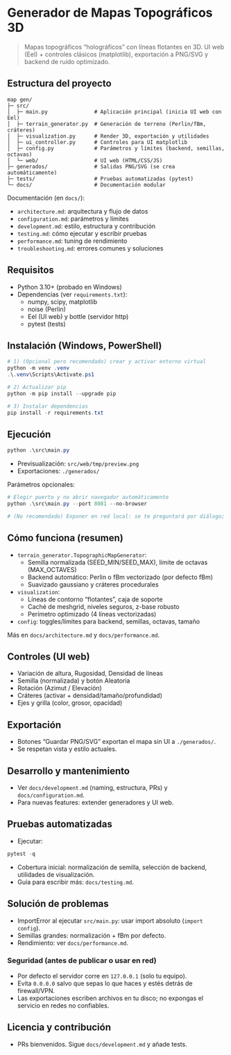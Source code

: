 # Generador de Mapas Topográficos 3D

> Mapas topográficos “holográficos” con líneas flotantes en 3D. UI web (Eel) + controles clásicos (matplotlib), exportación a PNG/SVG y backend de ruido optimizado.

## Estructura del proyecto

```ascii
map gen/
├─ src/
│  ├─ main.py               # Aplicación principal (inicia UI web con Eel)
│  ├─ terrain_generator.py  # Generación de terreno (Perlin/fBm, cráteres)
│  ├─ visualization.py      # Render 3D, exportación y utilidades
│  ├─ ui_controller.py      # Controles para UI matplotlib
│  ├─ config.py             # Parámetros y límites (backend, semillas, octavas)
│  └─ web/                  # UI web (HTML/CSS/JS)
├─ generados/               # Salidas PNG/SVG (se crea automáticamente)
├─ tests/                   # Pruebas automatizadas (pytest)
└─ docs/                    # Documentación modular
```

Documentación (en `docs/`):

- `architecture.md`: arquitectura y flujo de datos
- `configuration.md`: parámetros y límites
- `development.md`: estilo, estructura y contribución
- `testing.md`: cómo ejecutar y escribir pruebas
- `performance.md`: tuning de rendimiento
- `troubleshooting.md`: errores comunes y soluciones

## Requisitos

- Python 3.10+ (probado en Windows)
- Dependencias (ver `requirements.txt`):
  - numpy, scipy, matplotlib
  - noise (Perlin)
  - Eel (UI web) y bottle (servidor http)
  - pytest (tests)

## Instalación (Windows, PowerShell)

```powershell
# 1) (Opcional pero recomendado) crear y activar entorno virtual
python -m venv .venv
.\.venv\Scripts\Activate.ps1

# 2) Actualizar pip
python -m pip install --upgrade pip

# 3) Instalar dependencias
pip install -r requirements.txt
```

## Ejecución

```powershell
python .\src\main.py
```

- Previsualización: `src/web/tmp/preview.png`
- Exportaciones: `./generados/`

Parámetros opcionales:

```powershell
# Elegir puerto y no abrir navegador automáticamente
python .\src\main.py --port 8081 --no-browser

# (No recomendado) Exponer en red local: se te preguntará por diálogo; por seguridad usa 127.0.0.1
```

## Cómo funciona (resumen)

- `terrain_generator.TopographicMapGenerator`:
  - Semilla normalizada (SEED_MIN/SEED_MAX), límite de octavas (MAX_OCTAVES)
  - Backend automático: Perlin o fBm vectorizado (por defecto fBm)
  - Suavizado gaussiano y cráteres procedurales
- `visualization`:
  - Líneas de contorno “flotantes”, caja de soporte
  - Caché de meshgrid, niveles seguros, z-base robusto
  - Perímetro optimizado (4 líneas vectorizadas)
- `config`: toggles/límites para backend, semillas, octavas, tamaño

Más en `docs/architecture.md` y `docs/performance.md`.

## Controles (UI web)

- Variación de altura, Rugosidad, Densidad de líneas
- Semilla (normalizada) y botón Aleatoria
- Rotación (Azimut / Elevación)
- Cráteres (activar + densidad/tamaño/profundidad)
- Ejes y grilla (color, grosor, opacidad)

## Exportación

- Botones “Guardar PNG/SVG” exportan el mapa sin UI a `./generados/`.
- Se respetan vista y estilo actuales.

## Desarrollo y mantenimiento

- Ver `docs/development.md` (naming, estructura, PRs) y `docs/configuration.md`.
- Para nuevas features: extender generadores y UI web.

## Pruebas automatizadas

- Ejecutar:

```powershell
pytest -q
```

- Cobertura inicial: normalización de semilla, selección de backend, utilidades de visualización.
- Guía para escribir más: `docs/testing.md`.

## Solución de problemas

- ImportError al ejecutar `src/main.py`: usar import absoluto (`import config`).
- Semillas grandes: normalización + fBm por defecto.
- Rendimiento: ver `docs/performance.md`.

### Seguridad (antes de publicar o usar en red)

- Por defecto el servidor corre en `127.0.0.1` (solo tu equipo).
- Evita `0.0.0.0` salvo que sepas lo que haces y estés detrás de firewall/VPN.
- Las exportaciones escriben archivos en tu disco; no expongas el servicio en redes no confiables.

## Licencia y contribución

- PRs bienvenidos. Sigue `docs/development.md` y añade tests.

